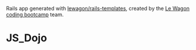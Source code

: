Rails app generated with [lewagon/rails-templates](https://github.com/lewagon/rails-templates), created by the [Le Wagon coding bootcamp](https://www.lewagon.com) team.
# JS_Dojo
